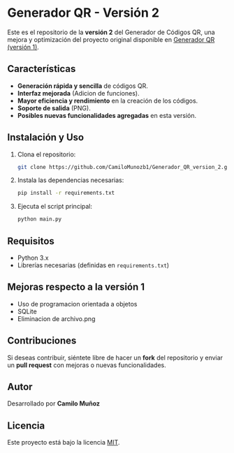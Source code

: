 # Generador QR - Versión 2

Este es el repositorio de la **versión 2** del Generador de Códigos QR, una mejora y optimización del proyecto original disponible en [Generador QR (versión 1)](https://github.com/CamiloMunozb1/generador_qr).

## Características
- **Generación rápida y sencilla** de códigos QR.
- **Interfaz mejorada** (Adicion de funciones).
- **Mayor eficiencia y rendimiento** en la creación de los códigos.
- **Soporte de salida** (PNG).
- **Posibles nuevas funcionalidades agregadas** en esta versión.

## Instalación y Uso
1. Clona el repositorio:
   ```bash
   git clone https://github.com/CamiloMunozb1/Generador_QR_version_2.git
   ```
2. Instala las dependencias necesarias:
   ```bash
   pip install -r requirements.txt
   ```
3. Ejecuta el script principal:
   ```bash
   python main.py
   ```

## Requisitos
- Python 3.x
- Librerías necesarias (definidas en `requirements.txt`)

## Mejoras respecto a la versión 1
- Uso de programacion orientada a objetos
- SQLite
- Eliminacion de archivo.png 

## Contribuciones
Si deseas contribuir, siéntete libre de hacer un **fork** del repositorio y enviar un **pull request** con mejoras o nuevas funcionalidades.

## Autor
Desarrollado por **Camilo Muñoz**

## Licencia
Este proyecto está bajo la licencia [MIT](LICENSE).

